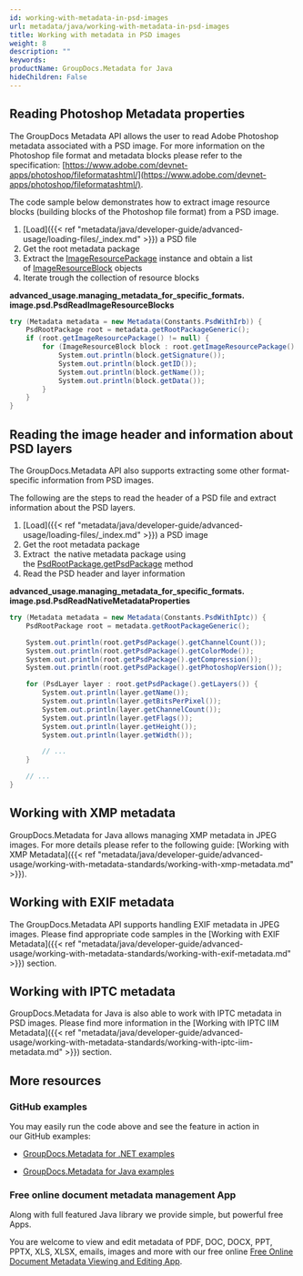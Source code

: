 ```yaml
---
id: working-with-metadata-in-psd-images
url: metadata/java/working-with-metadata-in-psd-images
title: Working with metadata in PSD images
weight: 8
description: ""
keywords: 
productName: GroupDocs.Metadata for Java
hideChildren: False
---
```

## Reading Photoshop Metadata properties

The GroupDocs Metadata API allows the user to read Adobe Photoshop metadata associated with a PSD image. For more information on the Photoshop file format and metadata blocks please refer to the specification: [https://www.adobe.com/devnet-apps/photoshop/fileformatashtml/](https://www.adobe.com/devnet-apps/photoshop/fileformatashtml/).

The code sample below demonstrates how to extract image resource blocks (building blocks of the Photoshop file format) from a PSD image.

1.  [Load]({{< ref "metadata/java/developer-guide/advanced-usage/loading-files/_index.md" >}}) a PSD file
2.  Get the root metadata package
3.  Extract the [ImageResourcePackage](https://apireference.groupdocs.com/metadata/java/com.groupdocs.metadata.core/ImageResourcePackage) instance and obtain a list of [ImageResourceBlock](https://apireference.groupdocs.com/metadata/java/com.groupdocs.metadata.core/ImageResourceBlock) objects
4.  Iterate trough the collection of resource blocks

**advanced\_usage.managing\_metadata\_for\_specific\_formats.<WBR>image.psd.PsdReadImageResourceBlocks**

```csharp
try (Metadata metadata = new Metadata(Constants.PsdWithIrb)) {
	PsdRootPackage root = metadata.getRootPackageGeneric();
	if (root.getImageResourcePackage() != null) {
		for (ImageResourceBlock block : root.getImageResourcePackage().toList()) {
			System.out.println(block.getSignature());
			System.out.println(block.getID());
			System.out.println(block.getName());
			System.out.println(block.getData());
		}
	}
}
```

## Reading the image header and information about PSD layers

The GroupDocs.Metadata API also supports extracting some other format-specific information from PSD images.

The following are the steps to read the header of a PSD file and extract information about the PSD layers.

1.  [Load]({{< ref "metadata/java/developer-guide/advanced-usage/loading-files/_index.md" >}}) a PSD image
2.  Get the root metadata package
3.  Extract  the native metadata package using the [PsdRootPackage.getPsdPackage](https://apireference.groupdocs.com/metadata/java/com.groupdocs.metadata.core/PsdRootPackage#getPsdPackage()) method
4.  Read the PSD header and layer information

**advanced\_usage.managing\_metadata\_for\_specific\_formats.<WBR>image.psd.PsdReadNativeMetadataProperties**

```csharp
try (Metadata metadata = new Metadata(Constants.PsdWithIptc)) {
	PsdRootPackage root = metadata.getRootPackageGeneric();

	System.out.println(root.getPsdPackage().getChannelCount());
	System.out.println(root.getPsdPackage().getColorMode());
	System.out.println(root.getPsdPackage().getCompression());
	System.out.println(root.getPsdPackage().getPhotoshopVersion());

	for (PsdLayer layer : root.getPsdPackage().getLayers()) {
		System.out.println(layer.getName());
		System.out.println(layer.getBitsPerPixel());
		System.out.println(layer.getChannelCount());
		System.out.println(layer.getFlags());
		System.out.println(layer.getHeight());
		System.out.println(layer.getWidth());

		// ...
	}

	// ...
}
```

## Working with XMP metadata

GroupDocs.Metadata for Java allows managing XMP metadata in JPEG images. For more details please refer to the following guide: [Working with XMP Metadata]({{< ref "metadata/java/developer-guide/advanced-usage/working-with-metadata-standards/working-with-xmp-metadata.md" >}}).

## Working with EXIF metadata

The GroupDocs.Metadata API supports handling EXIF metadata in JPEG images. Please find appropriate code samples in the [Working with EXIF Metadata]({{< ref "metadata/java/developer-guide/advanced-usage/working-with-metadata-standards/working-with-exif-metadata.md" >}}) section.

## Working with IPTC metadata

GroupDocs.Metadata for Java is also able to work with IPTC metadata in PSD images. Please find more information in the [Working with IPTC IIM Metadata]({{< ref "metadata/java/developer-guide/advanced-usage/working-with-metadata-standards/working-with-iptc-iim-metadata.md" >}}) section.

## More resources

### GitHub examples

You may easily run the code above and see the feature in action in our GitHub examples:

*   [GroupDocs.Metadata for .NET examples](https://github.com/groupdocs-metadata/GroupDocs.Metadata-for-.NET)
    
*   [GroupDocs.Metadata for Java examples](https://github.com/groupdocs-metadata/GroupDocs.Metadata-for-Java)
    

### Free online document metadata management App

Along with full featured Java library we provide simple, but powerful free Apps.

You are welcome to view and edit metadata of PDF, DOC, DOCX, PPT, PPTX, XLS, XLSX, emails, images and more with our free online [Free Online Document Metadata Viewing and Editing App](https://products.groupdocs.app/metadata).
